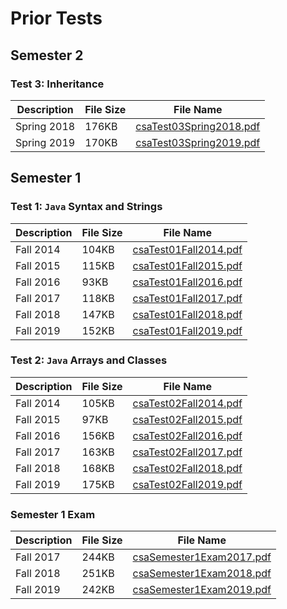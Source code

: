 # Prior Tests

## Semester 2

### Test 3: Inheritance

Description | File Size | File Name
----------- | --------- | ---------
Spring 2018 | 176KB | [csaTest03Spring2018.pdf](/csa/pdf/csaTest03Spring2018.pdf)
Spring 2019 | 170KB | [csaTest03Spring2019.pdf](/csa/pdf/csaTest03Spring2019.pdf)

## Semester 1

### Test 1: `Java` Syntax and Strings

Description | File Size | File Name
----------- | --------- | ---------
Fall 2014 | 104KB | [csaTest01Fall2014.pdf](/csa/pdf/csaTest01Fall2014.pdf)
Fall 2015 | 115KB | [csaTest01Fall2015.pdf](/csa/pdf/csaTest01Fall2015.pdf)
Fall 2016 |  93KB | [csaTest01Fall2016.pdf](/csa/pdf/csaTest01Fall2016.pdf)
Fall 2017 | 118KB | [csaTest01Fall2017.pdf](/csa/pdf/csaTest01Fall2017.pdf)
Fall 2018 | 147KB | [csaTest01Fall2018.pdf](/csa/pdf/csaTest01Fall2018.pdf)
Fall 2019 | 152KB | [csaTest01Fall2019.pdf](/csa/pdf/csaTest01Fall2019.pdf)

### Test 2: `Java` Arrays and Classes

Description | File Size | File Name
----------- | --------- | ---------
Fall 2014 | 105KB | [csaTest02Fall2014.pdf](/csa/pdf/csaTest02Fall2014.pdf)
Fall 2015 |  97KB | [csaTest02Fall2015.pdf](/csa/pdf/csaTest02Fall2015.pdf)
Fall 2016 | 156KB | [csaTest02Fall2016.pdf](/csa/pdf/csaTest02Fall2016.pdf)
Fall 2017 | 163KB | [csaTest02Fall2017.pdf](/csa/pdf/csaTest02Fall2017.pdf)
Fall 2018 | 168KB | [csaTest02Fall2018.pdf](/csa/pdf/csaTest02Fall2018.pdf)
Fall 2019 | 175KB | [csaTest02Fall2019.pdf](/csa/pdf/csaTest02Fall2019.pdf)

### Semester 1 Exam

Description | File Size | File Name
----------- | --------- | ---------
Fall 2017 | 244KB | [csaSemester1Exam2017.pdf](/csa/pdf/csaSemester1Exam2017.pdf)
Fall 2018 | 251KB | [csaSemester1Exam2018.pdf](/csa/pdf/csaSemester1Exam2018.pdf)
Fall 2019 | 242KB | [csaSemester1Exam2019.pdf](/csa/pdf/csaSemester1Exam2019.pdf)

